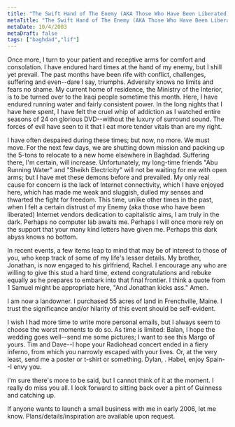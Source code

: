 ```yaml
---
title: "The Swift Hand of The Enemy (AKA Those Who Have Been Liberated)"
metaTitle: "The Swift Hand of The Enemy (AKA Those Who Have Been Liberated)"
metaDate: 10/4/2003
metaDraft: false
tags: ["baghdad","lif"]
---
```


Once more, I turn to your patient and receptive arms for comfort and consolation. I have endured hard times at the hand of my enemy, but I shill yet prevail. The past months have been rife with conflict, challenges, suffering and even--dare I say, triumphs. Adversity knows no limits and fears no shame. My current home of residence, the Ministry of the Interior, is to be turned over to the Iraqi people sometime this month. Here, I have endured running water and fairly consistent power. In the long nights that I have here spent, I have felt the cruel whip of addiction as I watched entire seasons of 24 on glorious DVD--without the luxury of surround sound. The forces of evil have seen to it that I eat more tender vitals than are my right.

I have often despaired during these times; but now, no more. We must move. For the next few days, we are shutting down mission and packing up the 5-tons to relocate to a new home elsewhere in Baghdad. Suffering there, I'm certain, will increase. Unfortunately, my long-time friends "Abu Running Water" and "Sheikh Electricity" will not be waiting for me with open arms; but I have met these demons before and prevailed. My only real cause for concern is the lack of Internet connectivity, which I have enjoyed here, which has made me weak and sluggish, dulled my senses and thwarted the fight for freedom. This time, unlike other times in the past, when I felt a certain distrust of my Enemy (aka those who have been liberated) Internet vendors dedication to capitalistic aims, I am truly in the dark. Perhaps no computer lab awaits me. Perhaps I will once more rely on the support that your many kind letters have given me. Perhaps this dark abyss knows no bottom.

In recent events, a few items leap to mind that may be of interest to those of you, who keep track of some of my life's lesser details. My brother, Jonathan, is now engaged to his girlfriend, Rachel. I encourage any who are willing to give this stud a hard time, extend congratulations and rebuke equally as he prepares to embark into that final frontier. I think a quote from 1 Samuel might be appropriate here, "And Jonathan kicks ass." Amen.

I am now a landowner. I purchased 55 acres of land in Frenchville, Maine. I trust the significance and/or hilarity of this event should be self-evident.

I wish I had more time to write more personal emails, but I always seem to choose the worst moments to do so. As time is limited: Balan, I hope the wedding goes well--send me some pictures; I want to see this Margo of yours. Tim and Dave--I hope your Radiohead concert ended in a fiery inferno, from which you narrowly escaped with your lives. Or, at the very least, send me a poster or t-shirt or something. Dylan, . Habel, enjoy Spain--I envy you.

I'm sure there's more to be said, but I cannot think of it at the moment. I really do miss you all. I look forward to sitting back over a pint of Guinness and catching up.

If anyone wants to launch a small business with me in early 2006, let me know. Plans/details/inspiration are available upon request.
